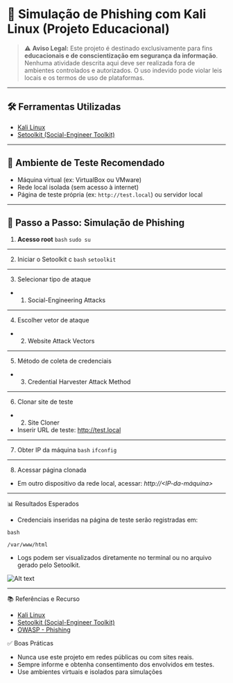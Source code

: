 # 🎯 Simulação de Phishing com Kali Linux (Projeto Educacional)

> ⚠️ **Aviso Legal:** Este projeto é destinado exclusivamente para fins **educacionais e de conscientização em segurança da informação**. Nenhuma atividade descrita aqui deve ser realizada fora de ambientes controlados e autorizados. O uso indevido pode violar leis locais e os termos de uso de plataformas.

---

## 🛠 Ferramentas Utilizadas

- [Kali Linux](https://www.kali.org/)
- [Setoolkit (Social-Engineer Toolkit)](https://github.com/trustedsec/social-engineer-toolkit)

---

## 🧪 Ambiente de Teste Recomendado

- Máquina virtual (ex: VirtualBox ou VMware)
- Rede local isolada (sem acesso à internet)
- Página de teste própria (ex: `http://test.local`) ou servidor local

---

## 🚀 Passo a Passo: Simulação de Phishing

1. **Acesso root**
   ```bash```
   ```sudo su```
---
2. Iniciar o Setoolkit c
  ```bash```
    ```setoolkit```
 
---
3. 	Selecionar tipo de ataque
  - 1) Social-Engineering Attacks
       
---
4. 	Escolher vetor de ataque
   - 2) Website Attack Vectors

----
5. 	Método de coleta de credenciais
  - 3) Credential Harvester Attack Method
       
---
6. 	Clonar site de teste
  - 2) Site Cloner
  - Inserir URL de teste: http://test.local
    
---
7. 	Obter IP da máquina
  ```bash```
  ```ifconfig```
---
8. Acessar página clonada
- Em outro dispositivo da rede local, acessar: *http://<IP-da-máquina>*

---
📊 Resultados Esperados
- Credenciais inseridas na página de teste serão registradas em:
  
```bash```

```/var/www/html```
- Logs podem ser visualizados diretamente no terminal ou no arquivo gerado pelo Setoolkit.


![Alt text](./passwd.png "Optional title")

---
📚 Referências e Recurso
- [Kali Linux](https://www.kali.org/)
- [Setoolkit (Social-Engineer Toolkit)](https://github.com/trustedsec/social-engineer-toolkit)
- [OWASP - Phishing](https://owasp.org/www-chapter-dorset/assets/presentations/2020-04/RT_OSINT_Phishing.pdf)

✅ Boas Práticas
- Nunca use este projeto em redes públicas ou com sites reais.
- Sempre informe e obtenha consentimento dos envolvidos em testes.
- Use ambientes virtuais e isolados para simulações
